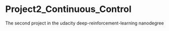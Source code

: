 # Project2_Continuous_Control
The second project in the udacity deep-reinforcement-learning nanodegree 
